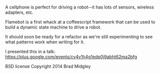 A cellphone is perfect for driving a robot--it has lots of sensors, wireless adapters, etc.

Flamebot is a first whack at a coffeescript framework that can be used to build a dynamic
state machine to drive a robot. 

It should soon be ready for a refactor as we're still experimenting to see what patterns 
work when writing for it.

I presented this in a talk: https://plus.google.com/events/cv4v1h4g1edp0j9abht62ma2bfg

BSD license
Copyright 2014 Brad Midgley
